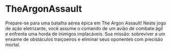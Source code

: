# TheArgonAssault

Prepare-se para uma batalha aérea épica em The Argon Assault! Neste jogo de ação eletrizante, você assume o comando de um avião de combate ágil e enfrenta uma horda de inimigos implacáveis. Sua missão: sobreviver a um enxame de obstáculos traiçoeiros e eliminar seus oponentes com precisão mortal.
